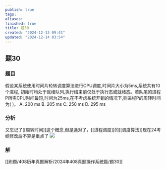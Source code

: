 ```yaml
---
publish: true
tags: 
aliases: 
finished: true
title: 题30
created: "2024-12-13 09:41"
updated: "2024-12-14 03:54"
---
```

## 题30
### 题目
假设某系统使用时间片轮转调度算法进行CPU调度,时间片大小为5ms,系统共有10个进程, 初始时均处于就绪队列,执行结束前仅处于执行态或就绪态。若队尾的进程P所需CPU时间最短,时间为25ms,在不考虑系统开销的情况下,则进程P的周转时间为( )。
A. ${200}\mathrm{\;{ms}}$ 
B. ${205}\mathrm{\;{ms}}$ 
C. ${250}\mathrm{\;{ms}}$ 
D. ${295}\mathrm{\;{ms}}$
### 分析
又忘记了[[周转时间]]这个概念,但是选对了，[[进程调度]]的[[调度算法]]现在24考纲修改后不算是重点了
![](https://img.hwenyi.tech/202412132049412.webp)
### 解
[[刷题/408历年真题解析/2024年408真题操作系统篇/题30]]